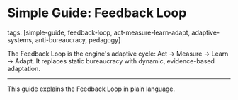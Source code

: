 # Simple Guide: Feedback Loop

tags: [simple-guide, feedback-loop, act-measure-learn-adapt, adaptive-systems, anti-bureaucracy, pedagogy]

The Feedback Loop is the engine's adaptive cycle: Act → Measure → Learn → Adapt. It replaces static bureaucracy with dynamic, evidence-based adaptation.

---

This guide explains the Feedback Loop in plain language.
